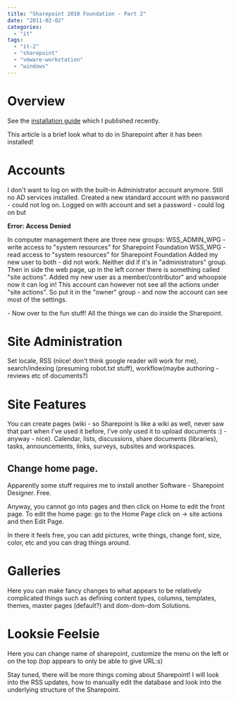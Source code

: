 ```yaml
---
title: "Sharepoint 2010 Foundation - Part 2"
date: "2011-02-02"
categories: 
  - "it"
tags: 
  - "it-2"
  - "sharepoint"
  - "vmware-workstation"
  - "windows"
---
```


# Overview

See the [installation guide](http://guldmyr.com/blog/sharepoint-2010-foundation-windows-2008-r2-vmware-workstation "installation guide") which I published recently.

This article is a brief look what to do in Sharepoint after it has been installed!

# Accounts

I don't want to log on with the built-in Administrator account anymore. Still no AD services installed. Created a new standard account with no password - could not log on. Logged on with account and set a password - could log on but

**Error: Access Denied**

In computer management there are three new groups: WSS\_ADMIN\_WPG - write access to "system resources" for Sharepoint Foundation WSS\_WPG - read access to "system resources" for Sharepoint Foundation Added my new user to both - did not work. Neither did if it's in "administrators" group. Then in side the web page, up in the left corner there is something called "site actions". Added my new user as a member/contributor" and whoopsie now it can log in! This account can however not see all the actions under "site actions". So put it in the "owner" group - and now the account can see most of the settings.

\- Now over to the fun stuff! All the things we can do inside the Sharepoint.

# Site Administration

Set locale, RSS (niice! don't think google reader will work for me), search/indexing (presuming robot.txt stuff), workflow(maybe authoring - reviews etc of documents?)

# Site Features

You can create pages (wiki - so Sharepoint is like a wiki as well, never saw that part when I've used it before, I've only used it to upload documents :) - anyway - nice). Calendar, lists, discussions, share documents (libraries), tasks, announcements, links, surveys, subsites and workspaces.

## Change home page.

Apparently some stuff requires me to install another Software - Sharepoint Designer. Free.

Anyway, you cannot go into pages and then click on Home to edit the front page. To edit the home page: go to the Home Page click on -> site actions and then Edit Page.

In there it feels free, you can add pictures, write things, change font, size, color, etc and you can drag things around.

# Galleries

Here you can make fancy changes to what appears to be relatively complicated things such as defining content types, columns, templates, themes, master pages (default?) and dom-dom-dom Solutions.

# Looksie Feelsie

Here you can change name of sharepoint, customize the menu on the left or on the top (top appears to only be able to give URL:s)

Stay tuned, there will be more things coming about Sharepoint! I will look into the RSS updates, how to manually edit the database and look into the underlying structure of the Sharepoint.
